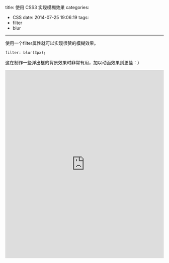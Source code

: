 title: 使用 CSS3 实现模糊效果
categories:
  - CSS
date: 2014-07-25 19:06:19
tags:
  - filter
  - blur
 
---

使用一个filter属性就可以实现很赞的模糊效果。
	
	filter: blur(3px);

这在制作一些弹出框的背景效果时非常有用，加以动画效果则更佳：）

<!-- more -->

<iframe width="100%" height="600" src="http://jsfiddle.net/laiqs2011/BKdzX/2/embedded/result,html,css,js" allowfullscreen="allowfullscreen" frameborder="0"></iframe>